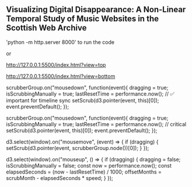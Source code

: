 ## Visualizing Digital Disappearance: A Non-Linear Temporal Study of Music Websites in the Scottish Web Archive

'python -m http.server 8000' to run the code

or

http://127.0.0.1:5500/index.html?view=top

http://127.0.0.1:5500/index.html?view=bottom


scrubberGroup.on("mousedown", function(event){
  dragging = true;
  isScrubbingManually = true;
  lastResetTime = performance.now(); // ✅ important for timeline sync
  setScrub(d3.pointer(event, this)[0]);
  event.preventDefault();
});


scrubberGroup.on("mousedown", function(event){
  dragging = true;
  isScrubbingManually = true;
  lastResetTime = performance.now(); // critical
  setScrub(d3.pointer(event, this)[0]);
  event.preventDefault();
});


d3.select(window).on("mousemove", (event) => {
  if (dragging) {
    setScrub(d3.pointer(event, scrubberGroup.node())[0]);
  }
});


d3.select(window).on("mouseup", () => {
  if (dragging) {
    dragging = false;
    isScrubbingManually = false;
    const now = performance.now();
    const elapsedSeconds = (now - lastResetTime) / 1000;
    offsetMonths = scrubMonth - elapsedSeconds * speed;
  }
});
